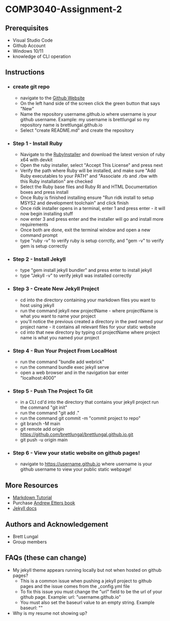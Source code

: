 # COMP3040-Assignment-2

## Prerequisites
* Visual Studio Code
* Github Account
* Windows 10/11
* knowledge of CLI operation

## Instructions

* ### create git repo
    * navigate to the [Github Website](https://github.com/)
    * On the left hand side of the screen click the green button that says "New"
    * Name the repository username.github.io where username is your github username. Example: my username is brettlungal so my repository name is brettlungal.github.io
    * Select "create README.md" and create the repository

* ### Step 1 - Install Ruby
    * Navigate to the [RubyInstaller](https://rubyinstaller.org/downloads/) and download the latest version of ruby x64 with devkit
    * Open the ruby installer, select "Accept This License" and press next
    * Verify the path where Ruby will be installed, and make sure "Add Ruby executables to your PATH" and "Associate .rb and .rbw with this Ruby installation" are checked
    * Select the Ruby base files and Ruby RI and HTML Documentation boxes and press install
    * Once Ruby is finished installing ensure "Run ridk install to setup MSYS2 and development toolchain" and click finish
    * Once ridk installer opens in a terminal, enter 1 and press enter - it will now begin installing stuff
    * now enter 3 and press enter and the installer will go and install more requirements
    * Once both are done, exit the terminal window and open a new command prompt
    * type "ruby -v" to verify ruby is setup corrctly, and "gem -v" to verify gem is setup correctly

* ### Step 2 - Install Jekyll
    * type "gem install jekyll bundler" and press enter to install jekyll
    * type "Jekyll -v" to verify jekyll was installed correctly

* ### Step 3 - Create New Jekyll Project
    * cd into the directory containing your markdown files you want to host using jekyll
    * run the command jekyll new projectName - where projectName is what you want to name your project
    * you'll notice the previous created a directory in the pwd named your project name - it contains all relevant files for your static website
    * cd into that new directory by typing cd projectName where project name is what you named your project

* ### Step 4 - Run Your Project From LocalHost
    * run the command "bundle add webrick"
    * run the command bundle exec jekyll serve
    * open a web browser and in the navigation bar enter "localhost:4000"

* ### Step 5 - Push The Project To Git
    * in a CLI cd'd into the directory that contains your jekyll project run the command "git init"
    * run the command "git add ."
    * run the command git commit -m "commit project to repo"
    * git branch -M main
    * git remote add origin https://github.com/brettlungal/brettlungal.github.io.git
    * git push -u origin main

* ### Step 6 - View your static website on github pages!
    * navigate to https://username.github.io where username is your github username to view your public static webpage!

## More Resources
* [Markdown Tutorial](https://www.markdowntutorial.com/)
* Purchase [Andrew Etters book](https://www.amazon.ca/Modern-Technical-Writing-Introduction-Documentation-ebook/dp/B01A2QL9SS)
* [Jekyll docs](https://jekyllrb.com/docs/)

## Authors and Acknowledgement
* Brett Lungal
* Group members

## FAQs (these can change)
* My jekyll theme appears running locally but not when hosted on github pages?
    * This is a common issue when pushing a jekyll project to github pages and the issue comes from the _config.yml file
    * To fix this issue you must change the "url" field to be the url of your github page. Example: url: "username.github.io"
    * You must also set the baseurl value to an empty string. Example baseurl: ""
* Why is my resume not showing up?
